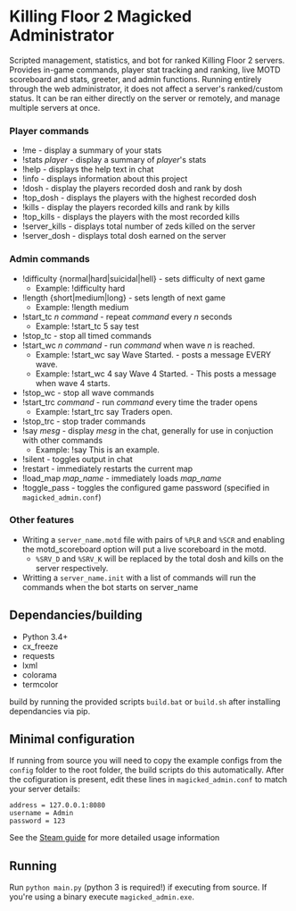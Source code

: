 # Killing Floor 2 Magicked Administrator
Scripted management, statistics, and bot for ranked Killing Floor 2 servers. Provides in-game commands, player stat tracking and ranking, live MOTD scoreboard and stats, greeter, and admin functions. Running entirely through the web administrator, it does not affect a server's ranked/custom status. It can be ran either directly on the server or remotely, and manage multiple servers at once.

### Player commands
* !me - display a summary of your stats
* !stats _player_ - display a summary of _player_'s stats
* !help - displays the help text in chat
* !info - displays information about this project
* !dosh - display the players recorded dosh and rank by dosh
* !top\_dosh - displays the players with the highest recorded dosh
* !kills - display the players recorded kills and rank by kills
* !top\_kills - displays the players with the most recorded kills
* !server\_kills - displays total number of zeds killed on the server
* !server\_dosh - displays total dosh earned on the server 

### Admin commands
* !difficulty {normal|hard|suicidal|hell} - sets difficulty of next game
    - Example: !difficulty hard
* !length {short|medium|long} - sets length of next game
    - Example: !length medium
* !start\_tc _n_ _command_ - repeat _command_ every _n_ seconds
    - Example: !start\_tc 5 say test
* !stop\_tc - stop all timed commands
* !start\_wc _n command_ - run _command_ when wave _n_ is reached.
    - Example: !start\_wc say Wave Started. - posts a message EVERY wave.
    - Example: !start\_wc 4 say Wave 4 Started. - This posts a message when wave 4 starts.
* !stop\_wc - stop all wave commands
* !start\_trc _command_ - run _command_ every time the trader opens
    - Example: !start\_trc say Traders open.
* !stop\_trc - stop trader commands
* !say _mesg_ - display _mesg_ in the chat, generally for use in conjuction with other commands
    - Example: !say This is an example.
* !silent - toggles output in chat
* !restart - immediately restarts the current map
* !load_map _map_name_ - immediately loads _map_name_
* !toggle\_pass - toggles the configured game password (specified in `magicked_admin.conf`)

### Other features
* Writing a `server_name.motd` file with pairs of `%PLR` and `%SCR` and enabling the motd_scoreboard option will put a live scoreboard in the motd. 
    - `%SRV_D` and `%SRV_K` will be replaced by the total dosh and kills on the server respectively.
* Writting a `server_name.init` with a list of commands will run the commands when the bot starts on server_name

## Dependancies/building
* Python 3.4+
* cx_freeze
* requests
* lxml
* colorama
* termcolor

build by running the provided scripts `build.bat` or `build.sh` after installing dependancies via pip.

## Minimal configuration
If running from source you will need to copy the example configs from the `config` folder to the root folder, the build scripts do this automatically.
After the cofiguration is present, edit these lines in `magicked_admin.conf` to match your server details:
```
address = 127.0.0.1:8080
username = Admin
password = 123
```
See the [Steam guide](http://steamcommunity.com/sharedfiles/filedetails/?id=1324364024) for more detailed usage information

## Running
Run `python main.py` (python 3 is required!) if executing from source. If you're using a binary execute `magicked_admin.exe`.
